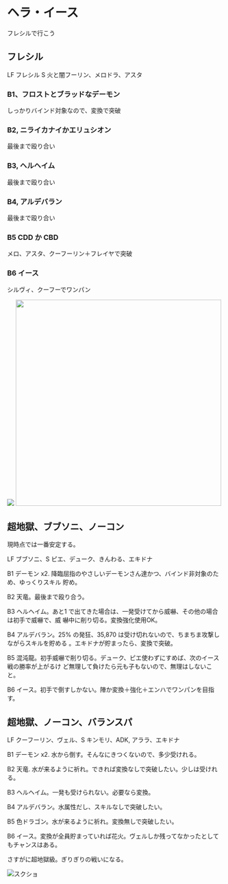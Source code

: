 # ヘラ・イース

フレシルで行こう

## フレシル

LF フレシル
S  火と闇フーリン、メロドラ、アスタ

### B1、フロストとブラッドなデーモン

しっかりバインド対象なので、変換で突破

### B2, ニライカナイかエリュシオン

最後まで殴り合い

### B3, ヘルヘイム

最後まで殴り合い

### B4, アルデバラン

最後まで殴り合い

### B5 CDD か CBD

メロ、アスタ、クーフーリン＋フレイヤで突破

### B6 イース

シルヴィ、クーフーでワンパン

![](https://camo.githubusercontent.com/17667af0b792aeff7315de2f1633b61c488690ed/687474703a2f2f6966742e74742f3170594e423063)
<img  width=480px src="https://camo.githubusercontent.com/17667af0b792aeff7315de2f1633b61c488690ed/687474703a2f2f6966742e74742f3170594e423063"> 

## 超地獄、ブブソニ、ノーコン
現時点では一番安定する。

LF ブブソニ、S ピエ、デューク、きんわる、エキドナ

B1 デーモン x2. 降臨屈指のやさしいデーモンさん達かつ、バインド非対象のため、ゆっくりスキル
貯め。

B2 天竜。最後まで殴り合う。

B3 ヘルヘイム。あと1 で出てきた場合は、一発受けてから威嚇、その他の場合は初手で威嚇で、威
嚇中に削り切る。変換強化使用OK。

B4 アルデバラン。25% の発狂、35,870 は受け切れないので、ちまちま攻撃しながらスキルを貯める
。エキドナが貯まったら、変換で突破。

B5 混沌龍。初手威嚇で削り切る。デューク、ピエ使わずにすめば、次のイース戦の勝率が上がるけ
ど無理して負けたら元も子もないので、無理はしないこと。

B6 イース。初手で倒すしかない。陣か変換＋強化＋エンハでワンパンを目指す。


## 超地獄、ノーコン、バランスパ

LF クーフーリン、ヴェル、S キンモリ、ADK, アララ、エキドナ

B1 デーモン x2. 水から倒す。そんなにきつくないので、多少受けれる。

B2 天竜. 水が来るように祈れ。できれば変換なしで突破したい。少しは受けれる。

B3 ヘルヘイム。一発も受けられない。必要なら変換。

B4 アルデバラン。水属性だし、スキルなしで突破したい。

B5 色ドラゴン。水が来るように祈れ。変換無しで突破したい。

B6 イース。変換が全員貯まっていれば花火。ヴェルしか残ってなかったとしてもチャンスはある。

さすがに超地獄級。ぎりぎりの戦いになる。

![スクショ](http://i.imgur.com/nfByDvQl.jpg)

<!-- vim: set tw=90 filetype=markdown : -->

